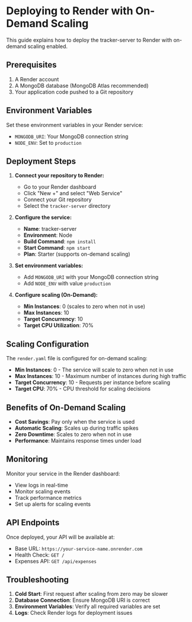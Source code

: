 # Deploying to Render with On-Demand Scaling

This guide explains how to deploy the tracker-server to Render with on-demand scaling enabled.

## Prerequisites

1. A Render account
2. A MongoDB database (MongoDB Atlas recommended)
3. Your application code pushed to a Git repository

## Environment Variables

Set these environment variables in your Render service:

- `MONGODB_URI`: Your MongoDB connection string
- `NODE_ENV`: Set to `production`

## Deployment Steps

1. **Connect your repository to Render:**
   - Go to your Render dashboard
   - Click "New +" and select "Web Service"
   - Connect your Git repository
   - Select the `tracker-server` directory

2. **Configure the service:**
   - **Name**: tracker-server
   - **Environment**: Node
   - **Build Command**: `npm install`
   - **Start Command**: `npm start`
   - **Plan**: Starter (supports on-demand scaling)

3. **Set environment variables:**
   - Add `MONGODB_URI` with your MongoDB connection string
   - Add `NODE_ENV` with value `production`

4. **Configure scaling (On-Demand):**
   - **Min Instances**: 0 (scales to zero when not in use)
   - **Max Instances**: 10
   - **Target Concurrency**: 10
   - **Target CPU Utilization**: 70%

## Scaling Configuration

The `render.yaml` file is configured for on-demand scaling:

- **Min Instances**: 0 - The service will scale to zero when not in use
- **Max Instances**: 10 - Maximum number of instances during high traffic
- **Target Concurrency**: 10 - Requests per instance before scaling
- **Target CPU**: 70% - CPU threshold for scaling decisions

## Benefits of On-Demand Scaling

- **Cost Savings**: Pay only when the service is used
- **Automatic Scaling**: Scales up during traffic spikes
- **Zero Downtime**: Scales to zero when not in use
- **Performance**: Maintains response times under load

## Monitoring

Monitor your service in the Render dashboard:
- View logs in real-time
- Monitor scaling events
- Track performance metrics
- Set up alerts for scaling events

## API Endpoints

Once deployed, your API will be available at:
- Base URL: `https://your-service-name.onrender.com`
- Health Check: `GET /`
- Expenses API: `GET /api/expenses`

## Troubleshooting

1. **Cold Start**: First request after scaling from zero may be slower
2. **Database Connection**: Ensure MongoDB URI is correct
3. **Environment Variables**: Verify all required variables are set
4. **Logs**: Check Render logs for deployment issues 